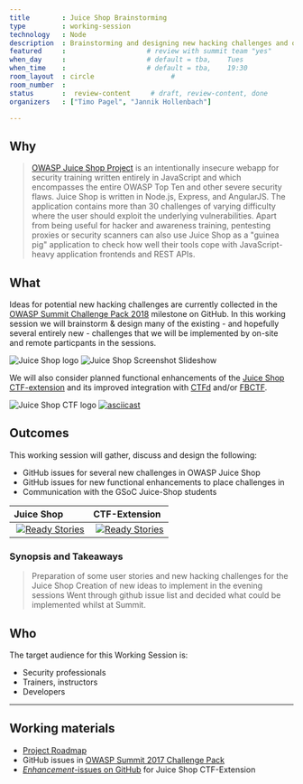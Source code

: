 ```yaml
---
title        : Juice Shop Brainstorming
type         : working-session
technology   : Node
description  : Brainstorming and designing new hacking challenges and other features for OWASP Juice Shop and its CTF-extension.
featured     :                    # review with summit team "yes"
when_day     :                    # default = tba,    Tues
when_time    :                    # default = tba,    19:30
room_layout  : circle                   #
room_number  :
status       :  review-content     # draft, review-content, done
organizers   : ["Timo Pagel", "Jannik Hollenbach"]

---
```


## Why

> [OWASP Juice Shop Project](https://www.owasp.org/index.php/OWASP_Juice_Shop_Project "OWASP Juice Shop Project")
> is an intentionally insecure webapp for security training written
> entirely in JavaScript and which encompasses the entire OWASP Top Ten
> and other severe security flaws. Juice Shop is written in Node.js,
> Express, and AngularJS. The application contains more than 30
> challenges of varying difficulty where the user should exploit the
> underlying vulnerabilities. Apart from being useful for hacker and
> awareness training, pentesting proxies or security scanners can also
> use Juice Shop as a "guinea pig" application to check how well their
> tools cope with JavaScript-heavy application frontends and REST APIs.


## What

Ideas for potential new hacking challenges are currently collected in
the
[OWASP Summit Challenge Pack 2018](https://github.com/bkimminich/juice-shop/milestone/5)
milestone on GitHub. In this working session we will brainstorm & design
many of the existing - and hopefully several entirely new - challenges
that we will be implemented by on-site and remote particpants in the
sessions.

![Juice Shop logo](https://github.com/bkimminich/juice-shop/raw/master/app/public/images/JuiceShop_Logo_100px.png)
![Juice Shop Screenshot Slideshow](https://github.com/bkimminich/juice-shop/blob/develop/screenshots/slideshow.gif?raw=true)

We will also consider planned functional enhancements of the [Juice Shop CTF-extension](https://www.npmjs.com/package/juice-shop-ctf-cli)
and its improved integration with [CTFd](https://ctfd.io/) and/or [FBCTF](https://github.com/iteratec/juice-shop-ctf).

![Juice Shop CTF logo](https://github.com/bkimminich/juice-shop-ctf/raw/master/images/JuiceShopCTF_Logo_100px.png)
[![asciicast](https://asciinema.org/a/120833.png)](https://asciinema.org/a/120833)

## Outcomes

This working session will gather, discuss and design the following:

- GitHub issues for several new challenges in OWASP Juice Shop
- GitHub issues for new functional enhancements to place challenges in
- Communication with the GSoC Juice-Shop students

| Juice Shop                                                                                                                             | CTF-Extension                                                                                                                                  |
|:---------------------------------------------------------------------------------------------------------------------------------------|:-----------------------------------------------------------------------------------------------------------------------------------------------|
|  [![Ready Stories](https://badge.waffle.io/bkimminich/juice-shop.svg?label=ready&title=Ready)](https://waffle.io/bkimminich/juice-shop) |  [![Ready Stories](https://badge.waffle.io/bkimminich/juice-shop-ctf.svg?label=ready&title=Ready)](https://waffle.io/bkimminich/juice-shop-ctf) |


### Synopsis and Takeaways

> Preparation of some user stories and new hacking challenges for the Juice Shop
> Creation of new ideas to implement in the evening sessions
> Went through github issue list and decided what could be implemented whilst at Summit.


## Who

The target audience for this Working Session is:

- Security professionals
- Trainers, instructors
- Developers

---

## Working materials

- [Project Roadmap](https://www.owasp.org/index.php/OWASP_Juice_Shop_Project#tab=Road_Map_and_Getting_Involved)
- GitHub issues in
  [OWASP Summit 2017 Challenge Pack](https://github.com/bkimminich/juice-shop/milestone/3)
- [_Enhancement_-issues on GitHub](https://github.com/bkimminich/juice-shop-ctf/issues?q=is%3Aissue+is%3Aopen+label%3Aenhancement)
  for Juice Shop CTF-Extension
